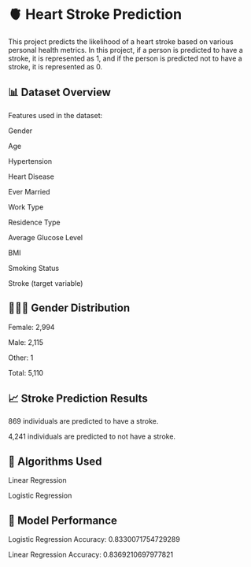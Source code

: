 # 🫀 Heart Stroke Prediction

This project predicts the likelihood of a heart stroke based on various personal health metrics.
In this project, if a person is predicted to have a stroke, it is represented as 1, and if the person is predicted not to have a stroke, it is represented as 0.

## 📊 Dataset Overview

Features used in the dataset:

Gender

Age

Hypertension

Heart Disease

Ever Married

Work Type

Residence Type

Average Glucose Level

BMI

Smoking Status

Stroke (target variable)


## 🧑‍🤝‍🧑 Gender Distribution

Female: 2,994

Male: 2,115

Other: 1

Total: 5,110

## 📈 Stroke Prediction Results

869 individuals are predicted to have a stroke.

4,241 individuals are predicted to not have a stroke.

## 🤖 Algorithms Used

Linear Regression

Logistic Regression

## 🎯 Model Performance

Logistic Regression Accuracy: 0.8330071754729289

Linear Regression Accuracy: 0.8369210697977821




